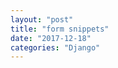 ```yaml
---
layout: "post"
title: "form snippets"
date: "2017-12-18"
categories: "Django"
---
```


<script src="https://gist.github.com/nck2/7db6248d937430ade3799d9a6a44abf9.js"></script>
